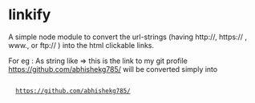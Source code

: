 linkify
=======

A simple node module to convert the url-strings (having http://, https:// , www., or ftp:// ) into the html clickable links.

For eg : As string like => this is the link to my git profile https://github.com/abhishekg785/ will be converted simply into

<code>
  <a href = 'https://github.com/abhishekg785/'>https://github.com/abhishekg785/</a>
</code>


